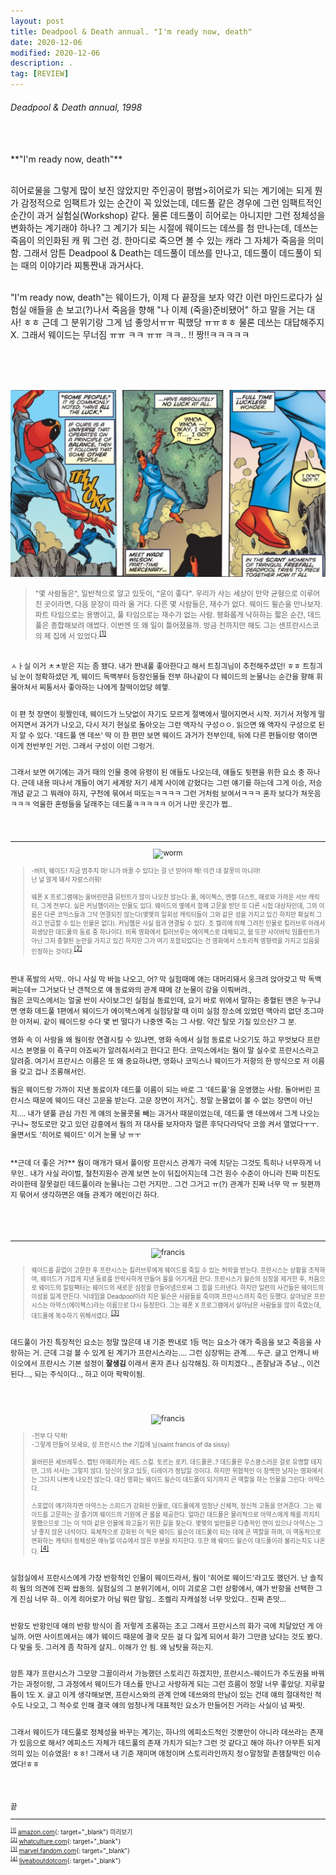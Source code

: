 ```yaml
---
layout: post
title: Deadpool & Death annual. "I'm ready now, death"
date: 2020-12-06
modified: 2020-12-06
description: .
tag: [REVIEW]
---
```


###### Deadpool & Death annual, 1998

<br/>
<br/> 
**"I'm ready now, death"**

<br/>히어로물을 그렇게 많이 보진 않았지만 주인공이 평범>히어로가 되는 계기에는 되게 뭔가 감정적으로 임팩트가 있는 순간이 
꼭 있었는데, 데드풀 같은 경우에 그런 임팩트적인 순간이 과거 실험실(Workshop) 같다. 물론 데드풀이 히어로는 아니지만 그런 정체성을 변화하는 계기래야 하나? 
그 계기가 되는 시절에 웨이드는 데쓰를 첨 만나는데, 데쓰는 죽음이 의인화된 캐 뭐 그런 겅. 한마디로 죽으면 볼 수 있는 캐라 그 자체가 죽음을 의미함. 
그래서 암튼 Deadpool & Death는 데드풀이 데쓰를 만나고, 데드풀이 데드풀이 되는 때의 이야기라 찌통짠내 과거사다.

<br/>"I'm ready now, death"는 웨이드가, 이제 다 끝장을 보자 약간 이런 마인드로다가 실험실 애들을 손 보고(?)나서 죽음을 향해 
"나 이제 (죽을)준비됐어" 하고 말을 거는 대사! ㅎㅎ 근데 그 분위기랑 그게 넘 좋앙서ㅠㅠ 픽했당 ㅠㅠㅎㅎ 
물론 데쓰는 대답해주지 X. 그래서 웨이드는 무너짐 ㅠㅠ ㅋㅋ ㅠㅠ ㅋㅋ.. !! 짱!!ㅋㅋㅋㅋㅋ


<br/><br/><br/>
<p align="center"><img src="https://github.com/iwdstry/yeieje/blob/master/_pstimg/read1.jpg?raw=true" alt="read1"></p>


> <small> "몇 사람들은", 일반적으로 알고 있듯이, "운이 좋다". 우리가 사는 세상이 만약 균형으로 이루어진 곳이라면, 다음 문장이 따라 올 거다. 다른 몇 사람들은, 재수가 없다. 웨이드 윌슨을 만나보자. 파트 타임으로는 용병이고, 풀 타임으로는 재수가 없는 사람. 평화롭게 낙하하는 짧은 순간, 데드풀은 종합해보려 애썼다. 이번엔 또 왜 일이 틀어졌을까. 방금 전까지만 해도 그는 샌프란시스코의 제 집에 서 있었다.<sup id="1">[[1]](#1-ref)</sup>


<br/>
ㅅㅏ실 이거 ㅊㅊ받은 지는 좀 됐다. 내가 짠내풀 좋아한다고 해서 트칭긔님이 추천해주셨던! ㅎㅎ 트칭긔님 눈이 정확하셨던 게, 
웨이드 독백부터 등장인물들 전부 하나같이 다 웨이드의 눈물나는 순간을 향해 휘몰아쳐서 찌통서사 좋아하는 나에게 찰떡이었당 헤헿.  

<br/>이 편 첫 장면이 윗짤인데, 웨이드가 느닷없이 자기도 모르게 절벽에서 
떨어지면서 시작. 저기서 저렇게 떨어지면서 과거가 나오고, 다시 저기 현실로 돌아오는 그런 액자식 구성ㅇㅇ. 
읽으면 왜 액자식 구성으로 된지 알 수 있다. '데드풀 앤 데쓰' 딱 이 한 편만 보면 웨이드 과거가 전부인데, 뒤에 다른 편들이랑 엮이면 이게 전반부인 거인.
그래서 구성이 이런 그렁거. 

<br/>그래서 보면 여기에는 과거 때의 인물 중에 유령이 된 애들도 나오는데, 얘들도 뒷편을 위한 요소 중 하나다. 근데 
내용 떠나서 걔들이 여기 세계랑 저기 세계 사이에 갇혔다는 그런 얘기를 하는데 그게 이승, 저승 개념 같고 그 뭐래야 하지, 구천에 묶여서 
떠도는ㅋㅋㅋㅋ 그런 거처럼 보여서ㅋㅋㅋ 혼자 보다가 쳐웃음ㅋㅋㅋ 억울한 혼령들을 달래주는 데드풀ㅋㅋㅋㅋㅋ 이거 나만 웃긴가 쩝.. 


<br/><br/>
* * * 
<p align="center"><img src="https://cdn3.whatculture.com/images/2016/02/Deadpool-Worm.jpg" alt="worm"></p>

> <small> -버텨, 웨이드! 지금 멈추지 마! 니가 바꿀 수 있다는 걸 넌 믿어야 해! 이건 네 잘못이 아니야! <br/>난 널 알게 돼서 자랑스러워!<br/><br/>
> 웨폰 X 프로그램에는 울버린만큼 뮤턴트가 많이 나오진 않는다: 풀, 에이젝스, 엔젤 더스트, 매로와 가까운 서브 캐릭터, 그게 전부다. 실은 커닝햄이라는 인물도 있다. 웨이드의 옆에서 함께 고문을 받던 또 다른 시험 대상자인데, 그의 이름은 다른 코믹스들과 그닥 연결되진 않는다(몇몇의 일회성 캐릭터들이 그와 같은 성을 가지고 있긴 하지만 확실히 그라고 언급할 수 있는 인물은 없다). 커닝햄은 사실 웜과 연결될 수 있다. 조 켈리에 의해 그려진 인물로 킬러브루 아래서 희생당한 데드풀의 동료 중 하나이다. 비록 영화에서 킬러브루는 에이젝스로 대체되고, 웜 또한 사이버틱 임플란트가 아닌 그저 충혈된 눈만을 가지고 있긴 하지만 그가 여기 포함되었다는 건 영화에서 스토리적 영향력을 가지고 있음을 인정하는 것이다.</small><sup id="2">[[2]](#2-ref)</sup> 


<br/>
짠내 폭발의 서막.. 아니 사실 막 바늘 나오고, 어? 막 실험때메 애는 대머리돼서 웅크려 앉아갖고 막 독백쩌는데ㅠ 
그거보다 난 갠적으로 얘 동료와의 관계 때메 걍 눈물이 강을 이뤄버려., 

<br/>
웜은 코믹스에서는 얼굴 반이 사이보그인 실험실 동료인데, 
요기 바로 위에서 말하는 충혈된 맨은 누구냐면 영화 데드풀 1편에서 웨이드가 에이잭스에게 실험당할 때 이미 실험 장소에 있었던 맥아리 없던 조그마한 아저씨. 같이 웨이드랑 수다 몇 번 떨다가 나중엔 죽는 그 사람. 약간 탈모 기질 있으신? 그 분. 

영화 속 이 사람을 왜 웜이랑 연결시킬 수 있냐면, 영화 속에서 실험 동료로 나오기도 하고 무엇보다 
프란시스 본명을 이 죡구미 아죠씨가 알려줘서라고 한다고 한다. 코믹스에서는 웜이 말 실수로 프란시스라고 알려줌. 
여기서 프란시스 이름은 또 왜 중요하냐면, 영화나 코믹스나 웨이드가 저항의 한 방식으로 저 이름을 갖고 겁나 조롱해서인. 

웜은 웨이드랑 가까이 지낸 동료이자 데드풀 이름이 되는 바로 그 '데드풀'을 운영했는 사람. 
돌아버린 프란시스 때문에 웨이드 대신 고문을 받는다. 고문 장면이 저거👆. 정말 눈물없이 볼 수 없는 장면이 아닌지.... 
내가 덷풀 관심 가진 게 얘의 눈물콧물 빼는 과거사 때문이었는데, 데드풀 앤 데쓰에서 그게 나오는구나~ 정도로만 갖고 있던 감흥에서 
웜의 저 대사를 보자마자 얼른 후닥다라닥닥 코쏠 켜서 열었다ㅜㅜ. 울면서도 '히어로 웨이드' 이거 눈물 낭 ㅠㅜ

<br/>
**근데 더 좋은 거?** 웜이 매개가 돼서 풀이랑 프란시스 관계가 극에 치닫는 그것도 특히나 너무하게 너무인.. 내가 사실 라이벌, 철천지원수 관계 보면 눈이 뒤집어지는데 
그건 원수 수준이 아니라 진짜 미친도라이한테 잘못걸린 데드풀이라 눈물나는 그런 거지만.. 
그건 그거고 ㅠ(?) 관계가 진짜 너무 막 ㅠ 뒷편까지 묶어서 생각하면은 얘들 관계가 메인이긴 하다. 


<br/><br/><br/>
* * *
<p align="center"><img src="https://vignette.wikia.nocookie.net/marveldatabase/images/c/cd/Francis_Fanny_%28Earth-616%29_from_Deadpool_vs._Thanos_Vol_1_1_001.jpg/revision/latest/scale-to-width-down/343?cb=20170126040425" alt="francis" width="300"></p>

> <small>웨이드를 끝없이 고문한 후 프란시스는 킬러브루에게 웨이드를 죽일 수 있는 허락을 받는다. 프란시스는 상황을 조작하여, 웨이드가 가깝게 지낸 동료를 안락사하게 만들어 룰을 어기게끔 한다. 프란시스가 윌슨의 심장을 제거한 후, 처음으로 웨이드의 힐링팩터는 웨이드의 새로운 심장을 만들어냄으로써 그 힘을 드러낸다. 하지만 일련의 사건들은 웨이드의 이성을 잃게 만든다. 닉네임을 Deadpool이라 지은 윌슨은 사람들을 죽이며 프란시스까지 죽인 듯했다. 살아남은 프란시스는 아약스(에이젝스)라는 이름으로 다시 등장한다. 그는 웨폰 X 프로그램에서 살아남은 사람들을 많이 죽였는데, 데드풀에 복수하기 위해서였다. </small><sup id="3">[[3]](#3-ref)</sup>

<br/>데드풀이 가진 특징적인 요소는 정말 많은데 내 기준 짠내로 1등 먹는 요소가 애가 죽음을 보고 죽음을 사랑하는 거. 
근데 그걸 볼 수 있게 된 계기가 프란시스라는.... 그런 심장뛰는 관계.... 두근. 
글고 언캐니 바이오에서 프란시스 기본 
설정이 **잘생김** 이래서 혼자 존나 심각해짐. 하 미치겠다.., 
존잘남과 추남.., 이건 된다..., 되는 주식이다.., 하고 이마 팍팍이됨. 

<br/>
<br/>
<p align="center"><img src="https://www.liveabout.com/thmb/swFjBIlpa7cffoErIk6Y9rqTUiM=/900x0/filters:no_upscale():max_bytes(150000):strip_icc():format(webp)/DeadpoolandAjaxbySteveHarrisReggieJonesandChrisSotomayor-56a5420e3df78cf772875ac2.jpg" alt="francis"></p>

> <small> -전부 다 닥쳐!
<br/> -그렇게 만들어 보세요, 성 프란시스 the 기집애 님(saint francis of da sissy)<br/>
<br/>울버린은 세브레투스. 캡틴 아메리카는 레드 스컬. 토르는 로키. 데드풀은..?
데드풀은 우스꽝스러운 걸로 유명할 테지만, 그의 서사는 그렇지 않다. 
당신이 알고 있듯, 티레이가 정답일 것이다. 하지만 위협적인 이 창백한 남자는 영화에서는 그다지 나쁘게 나오진 않는다. 
  대신 영화는 웨이드 윌슨이 데드풀이 되기까지 큰 역할을 하는 인물을 그린다: 아약스다.
<br/><br/>스포없이 얘기하자면 아약스는 스피드가 강화된 인물로, 데드풀에게 엄청난 신체적, 정신적 고통을 안겨준다. 
그는 웨이드를 고문하는 걸 즐기며 웨이드의 기원에 큰 롤을 제공한다. 
얼마간 데드풀은 물리적으로 아약스에게 해를 끼치지 못했으므로 그는 이 악마 같은 인물에 파고들기 위한 길을 찾는다.
몇몇의 빌런들은 다층적인 면이 있으나 아약스는 그냥 좋지 않은 녀석이다. 
육체적으로 강화된 이 적은 웨이드 윌슨이 데드풀이 되는 데에 큰 역할을 하며, 이 역동적으로 변화하는 캐릭터 정체성은 애뉴얼 이슈에서 많은 부분을 차지한다. 또한 왜 웨이드 윌슨이 데드풀이라 불리는지도 나온다. </small><sup id="4">[[4]](#4-ref)</sup>

<br/> 실험실에서 프란시스에게 가장 반항적인 인물이 웨이드라서, 웜이 '히어로 웨이드'라고도 했던거. 난 솔직히 웜의 의견에 진짜 쌉동의.
실험실의 그 분위기에서, 이미 괴로운 그런 상황에서, 얘가 반항을 선택한 그게 진심 너무 하.. 이게 히어로가 아님 뭐란 말임.. 조켈리 자캐설정 너무 맛있다.. 진짜 존맛...

<br/>반항도 반항인데 얘의 반항 방식이 좀 저렇게 조롱하는 조고 그래서 프란시스의 화가 극에 치달았던 게 아닐까. 
어떤 사이트에서는 얘가 웨이드 때문에 결국 모든 걸 다 잃게 되어서 화가 그만큼 났다는 것도 봤다. 다 맞을 듯. 그러게 좀 착하게 살지.. 이해가 안 됨. 왜 남탓을 하는지. 

<br/>암튼 쟤가 프란시스가 그모양 그꼴이라서 가능했던 스토리긴 하겠지만, 프란시스-웨이드가 주도권을 바꿔가는 과정이랑, 
그 과정에서 웨이드가 데스를 만나고 사랑하게 되는 그런 흐름이 정말 너무 좋았당. 지루할 틈이 1도 X. 글고 이게 생각해보면, 프란시스와의 관계 안에 데쓰와의 만남이 있는 건데 
얘의 절대적인 적수도 나오고, 그 적수로 인해 결국 얘의 엄청나게 대표적인 요소가 만들어진 거라는 사실이 넘 짜릿.

<br/>그래서 웨이드가 데드풀로 정체성을 바꾸는 계기는, 하나의 에피소드적인 것뿐만이 아니라 
데쓰라는 존재가 있음으로 해서? 에피소드 자체가 데드풀의 존재 가치가 되는? 그런 것 같다고 해야 하나? 
아무튼 되게 의미 있는 이슈였음! ㅎㅎ! 그래서 내 기준 재미며 애정이며 스토리라인까지 정ㅇ말정말 존잼찰떡인 이슈였다!ㅎㅎ 


<br/><br/>


끝
<br/>

* * * 
<small id="1-ref"><sup>[[1]](#1)</sup> [amazon.com](https://www.amazon.com/Deadpool-Death-Annual-1997-2002-ebook/dp/B00ZMVL8XU/ref=sr_1_1?dchild=1&keywords=deadpool+and+death+annual&qid=1607313670&sr=8-1){: target="_blank"} 미리보기</small><br/>
<small id="2-ref"><sup>[[2]](#2)</sup> [whatculture.com](https://whatculture.com/film/deadpool-10-obscure-references-you-probably-missed?page=8){: target="_blank"} </small> <br/>
<small id="3-ref"><sup>[[3]](#3)</sup> [marvel.fandom.com](https://marvel.fandom.com/wiki/Francis_Fanny_(Earth-616)){: target="_blank"} </small> <br/>
<small id="4-ref"><sup>[[4]](#4)</sup> [liveaboutdotcom](https://www.liveabout.com/deadpool-comics-to-read-before-seeing-movie-2308558){: target="_blank"} </small> <br/>
<br/><br/>
